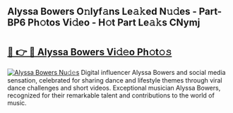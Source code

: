## Alyssa Bowers O𝚗lyf𝚊ns Le𝚊𝚔ed N𝚞𝚍es - Part-BP6 Ph𝚘tos Vi𝚍eo - H𝚘t Part Le𝚊𝚔s CNymj

# <h2><a href="http://hf43ep.feru.top/?c=Alyssa+Bowers">🔗 👉 🔴 Alyssa Bowers Vi𝚍𝚎o Ph𝚘t𝚘𝚜</a></h2>

[![Alyssa Bowers Nu𝚍𝚎s](https://i.imgur.com/0TWrTi3.gif)](http://hf43ep.feru.top/?c=Alyssa+Bowers)
Digital influencer Alyssa Bowers and social media sensation, celebrated for sharing dance and lifestyle themes through viral dance challenges and short videos. Exceptional musician Alyssa Bowers, recognized for their remarkable talent and contributions to the world of music. 
